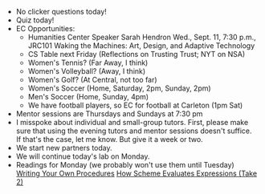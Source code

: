 * No clicker questions today!
* Quiz today!
* EC Opportunities:
    * Humanities Center Speaker Sarah Hendron
      Wed., Sept. 11, 7:30 p.m., JRC101
      Waking the Machines: Art, Design, and Adaptive Technology
    * CS Table next Friday (Reflections on Trusting Trust; NYT on NSA)
    * Women's Tennis?  (Far Away, I think)
    * Women's Volleyball? (Away, I think)
    * Women's Golf? (At Central, not too far)
    * Women's Soccer (Home, Saturday, 2pm, Sunday, 2pm)
    * Men's Soccer (Home, Sunday, 4pm)
    * We have football players, so EC for football at Carleton (1pm Sat)
* Mentor sessions are Thursdays and Sundays at 7:30 pm
* I misspoke about individual and small-group tutors.  First, please
  make sure that using the evening tutors and mentor sessions doesn't 
  suffice.  If that's the case, let me know.  But give it a week or two.
* We start new partners today.
* We will continue today's lab on Monday.
* Readings for Monday (we probably won't use them until Tuesday)
  [Writing Your Own Procedures](../readings/procedures-reading.html)
  [How Scheme Evaluates Expressions (Take 2)](../readings/scheme-eval-2.html)
